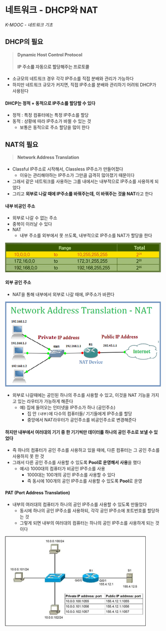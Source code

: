 # 네트워크 - DHCP와 NAT

*K-MOOC - 네트워크 기초*



## DHCP의 필요

> #### Dynamic Host Control Protocol
>
> #### IP 주소를 자동으로 할당해주는 프로토콜

- 소규모의 네트워크 경우 각각 IP주소를 직접 분배와 관리가 가능하다
- 하지만 네트워크 규모가 커지면, 직접 IP주소를 분배와 관리하기 어려워 DHCP가 사용된다



#### DHCP는 정적 + 동적으로 IP주소를 할당할 수 있다

- 정적 : 특정 컴퓨터에는 특정 IP주소를 할당
- 동적 : 상황에 따라 IP주소가 바뀔 수 있는 것
  - 보통은 동적으로 주소 할당을 많이 한다





## NAT의 필요

> #### Network Address Translation

- Classful IP주소로 시작해서, Classless IP주소가 만들어졌다
  - 이유는 관리해야하는 IP주소가 그만큼 급격히 많아졌기 때문이다
- 그래서 같은 네트워크를 사용하는 그룹 내에서는 내부적으로 IP주소를 사용하게 되었다
- 그리고 **외부로 나갈 때에 IP주소를 바꿔주는데, 이 바꿔주는 것을 NAT**라고 한다



#### 내부 비공인 주소

- 외부로 나갈 수 없는 주소
- 중복이 이러날 수 있다
- NAT
  - 내부 주소를 외부에서 못 쓰도록, 내부적으로 IP주소를 NAT가 할당을 한다

![image-20230119082734482](12_네트워크_DHCP_NAT.assets/image-20230119082734482.png)



#### 외부 공인 주소

- NAT을 통해 내부에서 외부로 나갈 때에, IP주소가 바뀐다

![DHCP_NAT](12_네트워크_DHCP_NAT.assets/DHCP_NAT.png)

- 외부로 나갈때에는 공인된 하나의 주소를 사용할 수 있고, 이것을 NAT 기능을 가지고 있는 라우터가 가능하게 해준다
  - 예) 집에 들어오는 인터넷을 IP주소가 하나 (공인주소)
    - 집 안 `(내부)`에 다수의 컴퓨터들/ 기기들에게 IP주소를 할당
    - 중앙에서 NAT라우터가 공인주소를 비공인주소로 변경해준다



#### 하지만 내부에서 여러대의 기기 중 한 기기씩만 데이터를 하나의 공인 주소로 보낼 수 있었다

- 즉 하나의 컴퓨터가 공인 주소를 사용하고 있을 때에, 다른 컴퓨터는 그 공인 주소를 사용하지 못 한 것
- 그래서 다른 공인 주소를 사용할 수 있도록 **Pool로 운영해서 사용**을 했다
  - 예시) 1000대의 컴퓨터가 비공인 IP주소를 사용
    - 1000대는 100개의 공인 IP주소를 사용할 수 있다
    - 즉 동시에 100개의 공인 IP주소를 사용할 수 있도록 **Pool**로 운영



#### PAT (Port Address Translation)

- 내부의 여러대의 컴퓨터가 하나의 공인 IP주소를 사용할 수 있도록 만들었다
  - 동시에 하나의 공인 IP주소를 사용하되, 각각 공인 IP주소에 포트번호를 할당하는 것
  - 그렇게 되면 내부의 여러대의 컴퓨터는 하나의 공인 IP주소를 사용하게 되는 것이다

<img src="12_네트워크_DHCP_NAT.assets/DHCP_NAT2.jpg" alt="DHCP_NAT2" style="zoom:50%;" />







